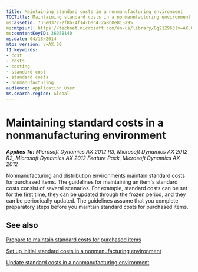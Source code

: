 ```yaml
---
title: Maintaining standard costs in a nonmanufacturing environment
TOCTitle: Maintaining standard costs in a nonmanufacturing environment
ms:assetid: 733e0372-2f8b-4f14-b0c4-2a8b8e815a95
ms:mtpsurl: https://technet.microsoft.com/en-us/library/Gg212963(v=AX.60)
ms:contentKeyID: 36058140
ms.date: 04/18/2014
mtps_version: v=AX.60
f1_keywords:
- cost
- costs
- costing
- standard cost
- standard costs
- nonmanufacturing
audience: Application User
ms.search.region: Global
---
```


# Maintaining standard costs in a nonmanufacturing environment 


_**Applies To:** Microsoft Dynamics AX 2012 R3, Microsoft Dynamics AX 2012 R2, Microsoft Dynamics AX 2012 Feature Pack, Microsoft Dynamics AX 2012_

Nonmanufacturing and distribution environments maintain standard costs for purchased items. The guidelines for maintaining an item's standard costs consist of several scenarios. For example, standard costs can be set for the first time, they can be updated through the frozen period, and they can be periodically updated. The guidelines assume that you complete preparatory steps before you maintain standard costs for purchased items.

## See also

[Prepare to maintain standard costs for purchased items](prepare-to-maintain-standard-costs-for-purchased-items.md)

[Set up initial standard costs in a nonmanufacturing environment](set-up-initial-standard-costs-in-a-nonmanufacturing-environment.md)

[Update standard costs in a nonmanufacturing environment](update-standard-costs-in-a-nonmanufacturing-environment.md)

  


